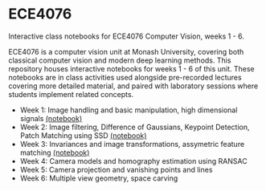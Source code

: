 # ECE4076
Interactive class notebooks for ECE4076 Computer Vision, weeks 1 - 6.

ECE4076 is a computer vision unit at Monash University, covering both classical computer vision and modern deep learning methods. This repository houses interactive notebooks for weeks 1 - 6 of this unit. These notebooks are in class activities used alongside pre-recorded lectures covering more detailed material, and paired with laboratory sessions where students implement related concepts.  

- Week 1: Image handling and basic manipulation, high dimensional signals [(notebook)](https://github.com/mgb45/ECE4076/blob/main/Week%201%20-%20Image%20handling%20and%20basic%20operations.ipynb)
- Week 2: Image filtering, Difference of Gaussians, Keypoint Detection, Patch Matching using SSD [(notebook)](https://github.com/mgb45/ECE4076/blob/main/Week%202%20-%20Image%20Filtering%20and%20Patch%20Matching.ipynb)
- Week 3: Invariances and image transformations, assymetric feature matching [(notebook)](https://github.com/mgb45/ECE4076/blob/main/Week%203%20-%20Invariances%20and%20Trees.ipynb)
- Week 4: Camera models and homography estimation using RANSAC
- Week 5: Camera projection and vanishing points and lines
- Week 6: Multiple view geometry, space carving 

